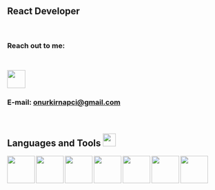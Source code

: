 ## React Developer
<br/>


### Reach out to me:
<br/>



[<img  width="42" src="https://unpkg.com/simple-icons@v5/icons/linkedin.svg" />
][linkedin]
### E-mail: onurkirnapci@gmail.com

<br/>
<h2 align='left'> Languages and Tools <img src = "https://media2.giphy.com/media/QssGEmpkyEOhBCb7e1/giphy.gif?cid=ecf05e47a0n3gi1bfqntqmob8g9aid1oyj2wr3ds3mg700bl&rid=giphy.gif" width = 30px> </h2>

<img width ='64px' align="left" src ='https://raw.githubusercontent.com/rahulbanerjee26/githubAboutMeGenerator/main/icons/html.svg'>  
<img width ='64px' align='left' src ='https://raw.githubusercontent.com/rahulbanerjee26/githubAboutMeGenerator/main/icons/css.svg'>
<img width ='64px' align='left' src ='https://raw.githubusercontent.com/rahulbanerjee26/githubAboutMeGenerator/main/icons/javascript.svg'>
<img width ='64px' align='left' src ='https://raw.githubusercontent.com/rahulbanerjee26/githubAboutMeGenerator/main/icons/reactjs.svg'>
<img width ='64px' align='left' src ='https://raw.githubusercontent.com/rahulbanerjee26/githubAboutMeGenerator/main/icons/sass.svg'>
<img width ='64px' align='left' src ='https://raw.githubusercontent.com/rahulbanerjee26/githubAboutMeGenerator/main/icons/tailwind.svg'>  
<img width ='64px' align='left' src ='https://raw.githubusercontent.com/rahulbanerjee26/githubAboutMeGenerator/main/icons/redux.svg'>
</div>


[linkedin]: https://www.linkedin.com/in/onur-kirnapci
